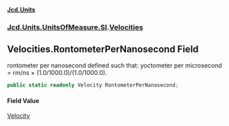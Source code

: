 #### [Jcd.Units](index 'index')
### [Jcd.Units.UnitsOfMeasure.SI](Jcd.Units.UnitsOfMeasure.SI 'Jcd.Units.UnitsOfMeasure.SI').[Velocities](Velocities 'Jcd.Units.UnitsOfMeasure.SI.Velocities')

## Velocities.RontometerPerNanosecond Field

rontometer per nanosecond defined such that: yoctometer per microsecond = rm/ns × (1.0/1000.0)/(1.0/1000.0).

```csharp
public static readonly Velocity RontometerPerNanosecond;
```

#### Field Value
[Velocity](Velocity 'Jcd.Units.UnitTypes.Velocity')